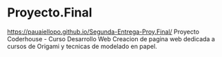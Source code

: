 # Proyecto.Final
 https://pauaiellopo.github.io/Segunda-Entrega-Proy.Final/
 Proyecto Coderhouse - Curso Desarrollo Web
 Creacion de pagina web dedicada a cursos de Origami y tecnicas de modelado en papel.
